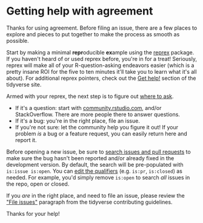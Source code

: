 # Getting help with agreement

Thanks for using agreement. Before filing an issue, there are a few places
to explore and pieces to put together to make the process as smooth as possible.

Start by making a minimal **repr**oducible **ex**ample using the 
[reprex](https://reprex.tidyverse.org/) package. If you haven't heard of or used 
reprex before, you're in for a treat! Seriously, reprex will make all of your 
R-question-asking endeavors easier (which is a pretty insane ROI for the five to 
ten minutes it'll take you to learn what it's all about). For additional reprex
pointers, check out the [Get help!](https://www.tidyverse.org/help/) section of
the tidyverse site.

Armed with your reprex, the next step is to figure out [where to ask](https://www.tidyverse.org/help/#where-to-ask). 

  * If it's a question: start with [community.rstudio.com](https://community.rstudio.com/), 
    and/or StackOverflow. There are more people there to answer questions.  
  * If it's a bug: you're in the right place, file an issue.  
  * If you're not sure: let the community help you figure it out! If your 
    problem _is_ a bug or a feature request, you can easily return here and 
    report it. 

Before opening a new issue, be sure to [search issues and pull requests](https://github.com/tidyverse/agreement/issues) to make sure the 
bug hasn't been reported and/or already fixed in the development version. By 
default, the search will be pre-populated with `is:issue is:open`. You can 
[edit the qualifiers](https://help.github.com/articles/searching-issues-and-pull-requests/) 
(e.g. `is:pr`, `is:closed`) as needed. For example, you'd simply
remove `is:open` to search _all_ issues in the repo, open or closed.


If you _are_ in the right place, and need to file an issue, please review the 
["File issues"](https://www.tidyverse.org/contribute/#issues) paragraph from 
the tidyverse contributing guidelines.

Thanks for your help!

